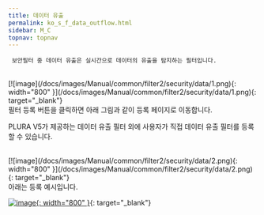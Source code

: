 ```yaml
---
title: 데이터 유출
permalink: ko_s_f_data_outflow.html
sidebar: M_C
topnav: topnav
---
```


     보안필터 중 데이터 유출은 실시간으로 데이터의 유출을 탐지하는 필터입니다.

<br />
[![image](/docs/images/Manual/common/filter2/security/data/1.png){: width="800" }](/docs/images/Manual/common/filter2/security/data/1.png){: target="_blank"}

<br />
필터 등록 버튼을 클릭하면 아래 그림과 같이 등록 페이지로 이동합니다.

PLURA V5가 제공하는 데이터 유출 필터 외에 사용자가 직접 데이터 유출 필터를 등록할 수 있습니다.

<br />
[![image](/docs/images/Manual/common/filter2/security/data/2.png){: width="800" }](/docs/images/Manual/common/filter2/security/data/2.png){: target="_blank"}

<br />
아래는 등록 예시입니다.

[![image](/docs/images/Manual/common/filter2/security/data/3.png){: width="800" }](/docs/images/Manual/common/filter2/security/data/3.png){: target="_blank"}

 